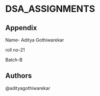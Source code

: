 # DSA_ASSIGNMENTS
## Appendix

Name- Aditya Gothiwarekar

roll no-21

Batch-B

## Authors
@adityagothiwarekar
